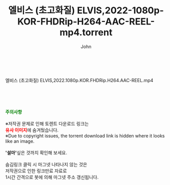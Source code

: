 ﻿---
layout: post
title:  "엘비스 (초고화질) ELVIS,2022-1080p-KOR-FHDRip-H264-AAC-REEL-mp4.torrent"
author: John
categories: [ 영화 ]
tags: [  ]
image:  
description: "엘비스 (초고화질) ELVIS,2022-1080p-KOR-FHDRip-H264-AAC-REEL-mp4 torrent 정보 공유"
toc: true
toc_sticky: true
---

<br>
<div class="view-img">
<a class="view_image" href="https://www.torrentmobile61.com/bbs/view_image.php?fn=%2Fdata%2Ffile%2Fmovie%2F2041236358_Eg5CS8Ys_4474cf03152fb7a44be26dbe354feab1db024d82.jpg" target="_blank"><img alt="" class="img-tag" content="https://www.torrentmobile61.com/data/file/movie/2041236358_Eg5CS8Ys_4474cf03152fb7a44be26dbe354feab1db024d82.jpg" itemprop="image" src="https://www.torrentmobile61.com/data/file/movie/2041236358_Eg5CS8Ys_4474cf03152fb7a44be26dbe354feab1db024d82.jpg"/></a></div><div class="view-content" itemprop="description">
<p>엘비스 (초고화질) ELVIS,2022.1080p.KOR.FHDRip.H264.AAC-REEL.mp4<br/></p> </div>
    
<br><br><br>
<p data-ke-size="size16"><b><span style="color: green;">주의사항</span></b><br /><br />※저작권 문제로 인해 토렌트 다운로드 링크는<br /><b><span style="color: red;">유사 이미지</span></b>에 숨겨뒀습니다.<br />※Due to copyright issues, the torrent download link is hidden where it looks like an image.<br /><br /><b>'설마'</b>싶은 것까지 확인해 보세요.<br /><br />숨김링크 클릭 시 마그넷 나타나지 않는 것은<br />저작권으로 인한 링크만료 자료로<br />1시간 간격으로 봇에 의해 마그넷 주소 갱신됩니다.</p>
